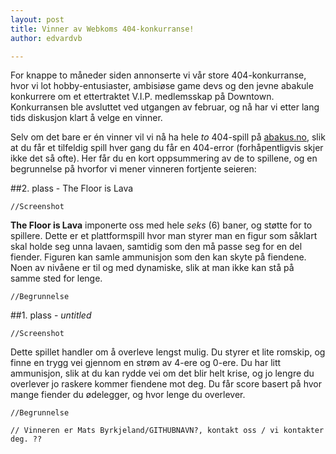 ```yaml
---
layout: post
title: Vinner av Webkoms 404-konkurranse!
author: edvardvb

---
```


For knappe to måneder siden annonserte vi vår store 404-konkurranse, hvor vi lot hobby-entusiaster, ambisiøse game devs
og den jevne abakule konkurrere om et ettertraktet V.I.P. medlemsskap på Downtown. Konkurransen ble avsluttet
ved utgangen av februar, og nå har vi etter lang tids diskusjon klart å velge en vinner.

Selv om det bare er én vinner vil vi nå ha hele *to* 404-spill på [abakus.no](http://www.abakus.no), slik at du får et
tilfeldig spill hver gang du får en 404-error (forhåpentligvis skjer ikke det så ofte). Her får du en kort oppsummering
av de to spillene, og en begrunnelse på hvorfor vi mener vinneren fortjente seieren:

##2. plass - The Floor is Lava

    //Screenshot
        
**The Floor is Lava** imponerte oss med hele *seks* (6) baner, og støtte for to spillere. Dette er et plattformspill 
hvor man styrer man en figur som såklart skal holde seg unna lavaen, samtidig som den må passe seg for en del fiender. 
Figuren kan samle ammunisjon som den kan skyte på fiendene. Noen av nivåene er til og med dynamiske, slik at man ikke 
kan stå på samme sted for lenge.

    //Begrunnelse

##1. plass - *untitled*

    //Screenshot
    
Dette spillet handler om å overleve lengst mulig. Du styrer et lite romskip, og finne en trygg vei gjennom en strøm av
4-ere og 0-ere. Du har litt ammunisjon, slik at du kan rydde vei om det blir helt krise, og jo lengre du overlever jo
raskere kommer fiendene mot deg. Du får score basert på hvor mange fiender du ødelegger, og hvor lenge du overlever.

    //Begrunnelse
    
    // Vinneren er Mats Byrkjeland/GITHUBNAVN?, kontakt oss / vi kontakter deg. ??   
    
